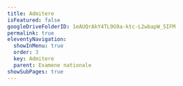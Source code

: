 ```yaml
---
title: Admitere
isFeatured: false
googleDriveFolderID: 1eAUQrAkY4TL9G9a-ktc-L2wbapW_5IFM
permalink: true
eleventyNavigation:
  showInMenu: true
  order: 3
  key: Admitere
  parent: Examene nationale
showSubPages: true
---
```

